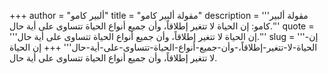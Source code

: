 +++
author = "ألبير كامو"
title = "مقولة ألبير كامو"
description = '''مقولة ألبير كامو: إن الحياة لا تتغير إطلاقاً، وأن جميع أنواع الحياة تتساوى على أية حال.'''
quote = '''إن الحياة لا تتغير إطلاقاً، وأن جميع أنواع الحياة تتساوى على أية حال.'''
slug = '''إن-الحياة-لا-تتغير-إطلاقاً،-وأن-جميع-أنواع-الحياة-تتساوى-على-أية-حال'''
+++
إن الحياة لا تتغير إطلاقاً، وأن جميع أنواع الحياة تتساوى على أية حال.
